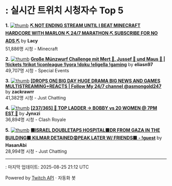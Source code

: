 # : 실시간 트위치 시청자수 Top 5

**1.** [![thumb](https://static-cdn.jtvnw.net/previews-ttv/live_user_lacy-320x180.jpg)](https://twitch.tv/Lacy)
**[⛏️ NOT ENDING STREAM UNTIL I BEAT MINECRAFT HARDCORE WITH MARLON ⛏️ 24/7 MARATHON ⛏️ SUBSCRIBE FOR NO ADS ⛏️](https://twitch.tv/Lacy)** by **Lacy**<br>51,886명 시청  - Minecraft

**2.** [![thumb](https://static-cdn.jtvnw.net/previews-ttv/live_user_eliasn97-320x180.jpg)](https://twitch.tv/eliasn97)
**[Große Münzwurf Challenge mit Mert 🐴, Jussef 📐 und Maus 🐀 | !tickets !trikot !iconleague !lyora !doku !eligella !gaming](https://twitch.tv/eliasn97)** by **eliasn97**<br>49,707명 시청  - Special Events

**3.** [![thumb](https://static-cdn.jtvnw.net/previews-ttv/live_user_zackrawrr-320x180.jpg)](https://twitch.tv/zackrawrr)
**[[DROPS ON] BIG DAY HUGE DRAMA BIG NEWS AND GAMES MULTISTREAMING+REACTS | Follow My 24/7 channel @asmongold247](https://twitch.tv/zackrawrr)** by **zackrawrr**<br>41,382명 시청  - Just Chatting

**4.** [![thumb](https://static-cdn.jtvnw.net/previews-ttv/live_user_jynxzi-320x180.jpg)](https://twitch.tv/Jynxzi)
**[[237/365] 🔴 TOP LADDER -> BOBBY vs 20 WOMEN @ 7PM EST 🔴](https://twitch.tv/Jynxzi)** by **Jynxzi**<br>36,894명 시청  - Clash Royale

**5.** [![thumb](https://static-cdn.jtvnw.net/previews-ttv/live_user_hasanabi-320x180.jpg)](https://twitch.tv/HasanAbi)
**[🟥ISRAEL DOUBLETAPS HOSPITAL🟥DR FROM GAZA IN THE BUILDING🟥 KILMAR DETAINED😡PEAK LATER W/ FRIENDS🟥 - !guest](https://twitch.tv/HasanAbi)** by **HasanAbi**<br>28,994명 시청  - Just Chatting


---
: 마지막 업데이트: 2025-08-25 21:12 UTC

Powered by [Twitch API](https://dev.twitch.tv/docs/api/reference) · 자동화 봇